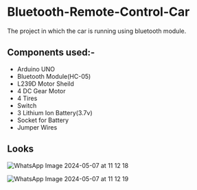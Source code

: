 # Bluetooth-Remote-Control-Car
The project in which the car is running using bluetooth module.

## Components used:-
* Arduino UNO
* Bluetooth Module(HC-05)
* L239D Motor Sheild
* 4 DC Gear Motor
* 4 Tires
* Switch
* 3 Lithium Ion Battery(3.7v)
* Socket for Battery
* Jumper Wires

## Looks
![WhatsApp Image 2024-05-07 at 11 12 18](https://github.com/Captain-Gautam/Bluetooth-Remote-Control-Car/assets/103939546/3e7a31ac-b378-4304-95e1-a084331a1acc)

![WhatsApp Image 2024-05-07 at 11 12 19](https://github.com/Captain-Gautam/Bluetooth-Remote-Control-Car/assets/103939546/d8fac6e4-b5c7-4fb8-bc86-0033c6de9db0)



